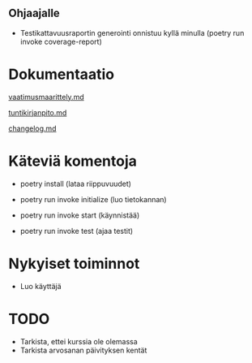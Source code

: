 ## Ohjaajalle
- Testikattavuusraportin generointi onnistuu kyllä minulla (poetry run invoke coverage-report)

# Dokumentaatio
[vaatimusmaarittely.md](dokumentaatio/vaatimusmaarittely.md)

[tuntikirjanpito.md](dokumentaatio/tuntikirjanpito.md)

[changelog.md](dokumentaatio/changelog.md)

# Käteviä komentoja
- poetry install (lataa riippuvuudet)
- poetry run invoke initialize (luo tietokannan)
- poetry run invoke start (käynnistää)

- poetry run invoke test (ajaa testit)



# Nykyiset toiminnot
- Luo käyttäjä


# TODO
- Tarkista, ettei kurssia ole olemassa
- Tarkista arvosanan päivityksen kentät